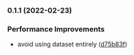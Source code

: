 ### 0.1.1 (2022-02-23)


### Performance Improvements

* avoid using dataset entirely ([d75b83f](https://github.com/danielroe/vue-bind-once/commit/d75b83f0b7a3f5fa8fa84acfc32ba71355c242c9))


